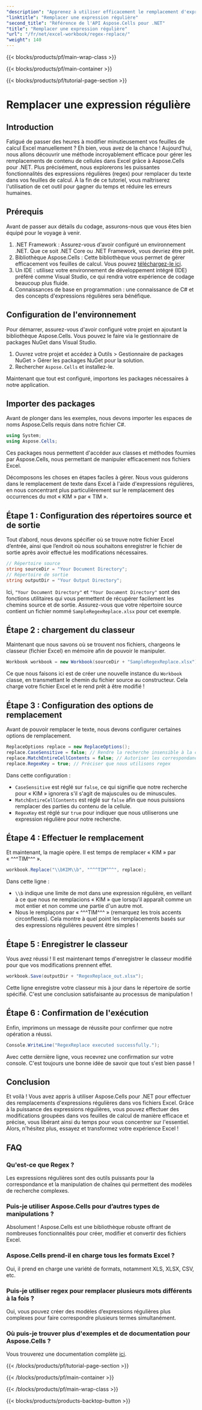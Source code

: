 ```yaml
---
"description": "Apprenez à utiliser efficacement le remplacement d'expressions régulières dans Excel avec Aspose.Cells pour .NET. Améliorez votre productivité et la précision de vos tâches de feuille de calcul."
"linktitle": "Remplacer une expression régulière"
"second_title": "Référence de l'API Aspose.Cells pour .NET"
"title": "Remplacer une expression régulière"
"url": "/fr/net/excel-workbook/regex-replace/"
"weight": 140
---
```


{{< blocks/products/pf/main-wrap-class >}}

{{< blocks/products/pf/main-container >}}

{{< blocks/products/pf/tutorial-page-section >}}

# Remplacer une expression régulière

## Introduction

Fatigué de passer des heures à modifier minutieusement vos feuilles de calcul Excel manuellement ? Eh bien, vous avez de la chance ! Aujourd'hui, nous allons découvrir une méthode incroyablement efficace pour gérer les remplacements de contenu de cellules dans Excel grâce à Aspose.Cells pour .NET. Plus précisément, nous explorerons les puissantes fonctionnalités des expressions régulières (regex) pour remplacer du texte dans vos feuilles de calcul. À la fin de ce tutoriel, vous maîtriserez l'utilisation de cet outil pour gagner du temps et réduire les erreurs humaines.

## Prérequis

Avant de passer aux détails du codage, assurons-nous que vous êtes bien équipé pour le voyage à venir.

1. .NET Framework : Assurez-vous d'avoir configuré un environnement .NET. Que ce soit .NET Core ou .NET Framework, vous devriez être prêt.
2. Bibliothèque Aspose.Cells : Cette bibliothèque vous permet de gérer efficacement vos feuilles de calcul. Vous pouvez [téléchargez-le ici](https://releases.aspose.com/cells/net/).
3. Un IDE : utilisez votre environnement de développement intégré (IDE) préféré comme Visual Studio, ce qui rendra votre expérience de codage beaucoup plus fluide.
4. Connaissances de base en programmation : une connaissance de C# et des concepts d'expressions régulières sera bénéfique.

## Configuration de l'environnement

Pour démarrer, assurez-vous d'avoir configuré votre projet en ajoutant la bibliothèque Aspose.Cells. Vous pouvez le faire via le gestionnaire de packages NuGet dans Visual Studio.

1. Ouvrez votre projet et accédez à Outils > Gestionnaire de packages NuGet > Gérer les packages NuGet pour la solution.
2. Rechercher `Aspose.Cells` et installez-le.

Maintenant que tout est configuré, importons les packages nécessaires à notre application.

## Importer des packages

Avant de plonger dans les exemples, nous devons importer les espaces de noms Aspose.Cells requis dans notre fichier C#.

```csharp
using System;
using Aspose.Cells;
```

Ces packages nous permettent d'accéder aux classes et méthodes fournies par Aspose.Cells, nous permettant de manipuler efficacement nos fichiers Excel.

Décomposons les choses en étapes faciles à gérer. Nous vous guiderons dans le remplacement de texte dans Excel à l'aide d'expressions régulières, en nous concentrant plus particulièrement sur le remplacement des occurrences du mot « KIM » par « TIM ».

## Étape 1 : Configuration des répertoires source et de sortie

Tout d’abord, nous devons spécifier où se trouve notre fichier Excel d’entrée, ainsi que l’endroit où nous souhaitons enregistrer le fichier de sortie après avoir effectué les modifications nécessaires.

```csharp
// Répertoire source
string sourceDir = "Your Document Directory";
// Répertoire de sortie
string outputDir = "Your Output Directory";
```

Ici, `"Your Document Directory"` et `"Your Document Directory"` sont des fonctions utilitaires qui vous permettent de récupérer facilement les chemins source et de sortie. Assurez-vous que votre répertoire source contient un fichier nommé `SampleRegexReplace.xlsx` pour cet exemple.

## Étape 2 : chargement du classeur

Maintenant que nous savons où se trouvent nos fichiers, chargeons le classeur (fichier Excel) en mémoire afin de pouvoir le manipuler.

```csharp
Workbook workbook = new Workbook(sourceDir + "SampleRegexReplace.xlsx");
```

Ce que nous faisons ici est de créer une nouvelle instance du `Workbook` classe, en transmettant le chemin du fichier source au constructeur. Cela charge votre fichier Excel et le rend prêt à être modifié !

## Étape 3 : Configuration des options de remplacement

Avant de pouvoir remplacer le texte, nous devons configurer certaines options de remplacement.

```csharp
ReplaceOptions replace = new ReplaceOptions();
replace.CaseSensitive = false; // Rendre la recherche insensible à la casse
replace.MatchEntireCellContents = false; // Autoriser les correspondances partielles
replace.RegexKey = true; // Préciser que nous utilisons regex
```

Dans cette configuration :
- `CaseSensitive` est réglé sur `false`, ce qui signifie que notre recherche pour « KIM » ignorera s'il s'agit de majuscules ou de minuscules.
- `MatchEntireCellContents` est réglé sur `false` afin que nous puissions remplacer des parties du contenu de la cellule.
- `RegexKey` est réglé sur `true` pour indiquer que nous utiliserons une expression régulière pour notre recherche.

## Étape 4 : Effectuer le remplacement

Et maintenant, la magie opère. Il est temps de remplacer « KIM » par « ^^^TIM^^^ ».

```csharp
workbook.Replace("\\bKIM\\b", "^^^TIM^^^", replace);
```

Dans cette ligne :
- `\\b` indique une limite de mot dans une expression régulière, en veillant à ce que nous ne remplacions « KIM » que lorsqu'il apparaît comme un mot entier et non comme une partie d'un autre mot.
- Nous le remplaçons par « ^^^TIM^^^ » (remarquez les trois accents circonflexes). Cela montre à quel point les remplacements basés sur des expressions régulières peuvent être simples !

## Étape 5 : Enregistrer le classeur

Vous avez réussi ! Il est maintenant temps d'enregistrer le classeur modifié pour que vos modifications prennent effet.

```csharp
workbook.Save(outputDir + "RegexReplace_out.xlsx");
```

Cette ligne enregistre votre classeur mis à jour dans le répertoire de sortie spécifié. C'est une conclusion satisfaisante au processus de manipulation !

## Étape 6 : Confirmation de l'exécution

Enfin, imprimons un message de réussite pour confirmer que notre opération a réussi.

```csharp
Console.WriteLine("RegexReplace executed successfully.");
```

Avec cette dernière ligne, vous recevrez une confirmation sur votre console. C'est toujours une bonne idée de savoir que tout s'est bien passé !

## Conclusion

Et voilà ! Vous avez appris à utiliser Aspose.Cells pour .NET pour effectuer des remplacements d'expressions régulières dans vos fichiers Excel. Grâce à la puissance des expressions régulières, vous pouvez effectuer des modifications groupées dans vos feuilles de calcul de manière efficace et précise, vous libérant ainsi du temps pour vous concentrer sur l'essentiel. Alors, n'hésitez plus, essayez et transformez votre expérience Excel !

## FAQ 

### Qu'est-ce que Regex ?  
Les expressions régulières sont des outils puissants pour la correspondance et la manipulation de chaînes qui permettent des modèles de recherche complexes.

### Puis-je utiliser Aspose.Cells pour d’autres types de manipulations ?  
Absolument ! Aspose.Cells est une bibliothèque robuste offrant de nombreuses fonctionnalités pour créer, modifier et convertir des fichiers Excel.

### Aspose.Cells prend-il en charge tous les formats Excel ?  
Oui, il prend en charge une variété de formats, notamment XLS, XLSX, CSV, etc.

### Puis-je utiliser regex pour remplacer plusieurs mots différents à la fois ?  
Oui, vous pouvez créer des modèles d’expressions régulières plus complexes pour faire correspondre plusieurs termes simultanément.

### Où puis-je trouver plus d'exemples et de documentation pour Aspose.Cells ?  
Vous trouverez une documentation complète [ici](https://reference.aspose.com/cells/net/).

{{< /blocks/products/pf/tutorial-page-section >}}

{{< /blocks/products/pf/main-container >}}

{{< /blocks/products/pf/main-wrap-class >}}

{{< blocks/products/products-backtop-button >}}